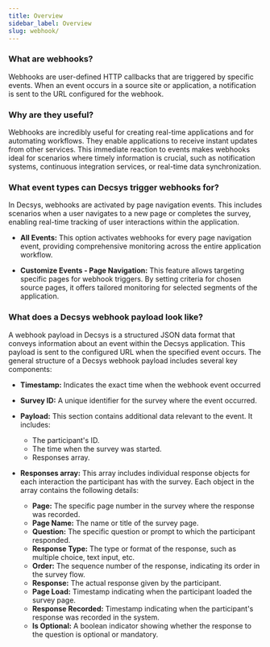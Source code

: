 ```yaml
---
title: Overview
sidebar_label: Overview
slug: webhook/
---
```



### What are webhooks?
Webhooks are user-defined HTTP callbacks that are triggered by specific events. When an event occurs in a source site or application, a notification is sent to the URL configured for the webhook. 

### Why are they useful?
Webhooks are incredibly useful for creating real-time applications and for automating workflows. They enable applications to receive instant updates from other services. This immediate reaction to events makes webhooks ideal for scenarios where timely information is crucial, such as notification systems, continuous integration services, or real-time data synchronization.

### What event types can Decsys trigger webhooks for?
In Decsys, webhooks are activated by page navigation events. This includes scenarios when a user navigates to a new page or completes the survey, enabling real-time tracking of user interactions within the application.

- **All Events:** This option activates webhooks for every page navigation event, providing comprehensive monitoring across the entire application workflow.

- **Customize Events - Page Navigation:** This feature allows targeting specific pages for webhook triggers. By setting criteria for chosen source pages, it offers tailored monitoring for selected segments of the application.

### What does a Decsys webhook payload look like?
A webhook payload in Decsys is a structured JSON data format that conveys information about an event within the Decsys application. This payload is sent to the configured URL when the specified event occurs. The general structure of a Decsys webhook payload includes several key components:

- **Timestamp:** Indicates the exact time when the webhook event occurred

- **Survey ID:** A unique identifier for the survey where the event occurred.

- **Payload:** This section contains additional data relevant to the event. It includes:
    - The participant's ID.
    - The time when the survey was started.
    - Responses array.

- **Responses array:** This array includes individual response objects for each interaction the participant has with the survey. Each object in the array contains the following details:
    - **Page:** The specific page number in the survey where the response was recorded.
    - **Page Name:** The name or title of the survey page.
    - **Question:** The specific question or prompt to which the participant responded.
    - **Response Type:** The type or format of the response, such as multiple choice, text input, etc.
    - **Order:** The sequence number of the response, indicating its order in the survey flow.
    - **Response:** The actual response given by the participant.
    - **Page Load:** Timestamp indicating when the participant loaded the survey page.
    - **Response Recorded:** Timestamp indicating when the participant's response was recorded in the system.
    - **Is Optional:** A boolean indicator showing whether the response to the question is optional or mandatory.
